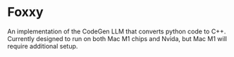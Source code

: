 # Foxxy

An implementation of the CodeGen LLM that converts python code to C++. Currently designed to run on both Mac M1 chips and Nvida, but Mac M1 will require additional setup.
